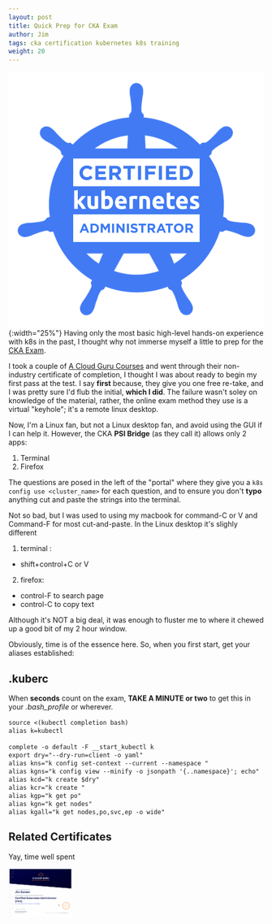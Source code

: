 ```yaml
---
layout: post
title: Quick Prep for CKA Exam
author: Jim
tags: cka certification kubernetes k8s training
weight: 20
---
```

![CKA Cert](/assets/img/cka-certified-kubernetes-administrator.png){:width="25%"}
Having only the most basic high-level hands-on experience with k8s in the past, I thought why not immerse myself a little to prep for the [CKA Exam](https://training.linuxfoundation.org/certification/certified-kubernetes-administrator-cka/). 

I took a couple of [A Cloud Guru Courses](https://acloudguru.com/) and went through their non-industry certificate of completion, I thought I was about ready to begin my first pass at the test.  I say **first** because, they give you one free re-take, and I was pretty sure I'd flub the initial, **which I did**.   The failure wasn't soley on knowledge of the material, rather, the online exam method they use is a virtual "keyhole"; it's a remote linux desktop.  

Now, I'm a Linux fan, but not a Linux desktop fan, and avoid using the GUI if I can help it. However, the 
CKA **PSI Bridge** (as they call it) allows only 2 apps:
1. Terminal
2. Firefox

The questions are posed in the left of the "portal" where they give you a `k8s config use <cluster_name>` for each question, and to ensure you don't **typo** anything cut and paste the strings into the terminal.   

Not so bad, but I was used to using my macbook for command-C or V and Command-F for most cut-and-paste. In the Linux desktop it's slighly different

1. terminal : 
 - shift+control+C or V
2. firefox: 
 - control-F to search page
 - control-C to copy text

Although it's NOT a big deal, it was enough to fluster me to where it chewed up a good bit of my 2 hour window. 

Obviously, time is of the essence here. So, when you first start, get your aliases established:

## .kuberc
When **seconds** count on the exam, **TAKE A MINUTE or two** to get this in your _.bash_profile_ or wherever.

```
source <(kubectl completion bash)
alias k=kubectl

complete -o default -F __start_kubectl k
export dry="--dry-run=client -o yaml"
alias kns="k config set-context --current --namespace "
alias kgns="k config view --minify -o jsonpath '{..namespace}'; echo"
alias kcd="k create $dry"
alias kcr="k create "
alias kgp="k get po"
alias kgn="k get nodes"
alias kgall="k get nodes,po,svc,ep -o wide"
```
## Related Certificates
Yay, time well spent
<div>
<div valign="center">
<div data-iframe-width="150" data-iframe-height="270" data-share-badge-id="3fc3093f-105c-4df0-8a71-98a528a3d585" data-share-badge-host="https://www.credly.com"></div><script type="text/javascript" async src="//cdn.credly.com/assets/utilities/embed.js"></script> 
</div>
<div valign="center"><a href="https://verify.acloud.guru/D04D22AD8A66"><img height="25%" width="25%" border=0 src="/assets/img/CKA-ACloudGuru.png"></a></div>
</div>

